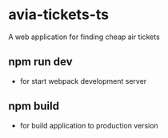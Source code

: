 # avia-tickets-ts
A web application for finding cheap air tickets


## npm run dev
- for start webpack development server

## npm build
- for build application to production version
